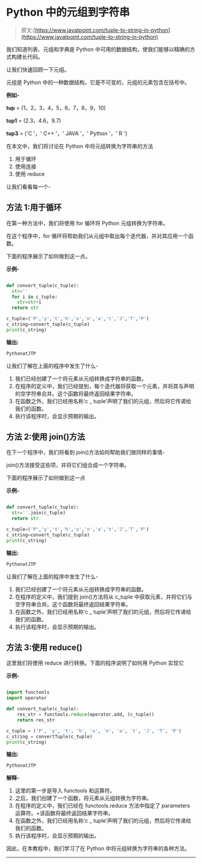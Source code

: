 # Python 中的元组到字符串

> 原文:[https://www.javatpoint.com/tuple-to-string-in-python](https://www.javatpoint.com/tuple-to-string-in-python)

我们知道列表、元组和字典是 Python 中可用的数据结构，使我们能够以精确的方式构建长代码。

让我们快速回顾一下元组。

元组是 Python 中的一种数据结构，它是不可变的，元组的元素包含在括号中。

**例如-**

**tup** = (1，2，3，4，5，6，7，8，9，10)

**tup1** = (2.3，4.6，9.7)

**tup3** = ('C '，' C++ '，' JAVA '，' Python '，' R ')

在本文中，我们将讨论在 Python 中将元组转换为字符串的方法

1.  用于循环
2.  使用连接
3.  使用 reduce

让我们看看每一个-

## 方法 1:用于循环

在第一种方法中，我们将使用 for 循环将 Python 元组转换为字符串。

在这个程序中，for 循环将帮助我们从元组中取出每个迭代器，并对其应用一个函数。

下面的程序展示了如何做到这一点。

**示例-**

```py

def convert_tuple(c_tuple):
  str=''
  for i in c_tuple:
    str=str+i
  return str

c_tuple=('P','y','t','h','o','n','a','t','J','T','P')
c_string=convert_tuple(c_tuple)
print(c_string)

```

**输出:**

```py
PythonatJTP

```

让我们了解在上面的程序中发生了什么-

1.  我们已经创建了一个将元素从元组转换成字符串的函数。
2.  在程序的定义中，我们已经提到，每个迭代器将获取一个元素，并将其与声明的空字符串合并。这个函数将最终返回结果字符串。
3.  在函数之外，我们已经用名称‘c _ tuple’声明了我们的元组，然后将它传递给我们的函数。
4.  执行该程序时，会显示预期的输出。

## 方法 2:使用 join()方法

在下一个程序中，我们将看到 join()方法如何帮助我们做同样的事情-

join()方法接受这些项，并将它们组合成一个字符串。

下面的程序展示了如何做到这一点

**示例-**

```py

def convert_tuple(c_tuple):
  str=''.join(c_tuple)
  return str

c_tuple=('P','y','t','h','o','n','a','t','J','T','P')
c_string=convert_tuple(c_tuple)
print(c_string)

```

**输出:**

```py
PythonatJTP

```

让我们了解在上面的程序中发生了什么-

1.  我们已经创建了一个将元素从元组转换成字符串的函数。
2.  在程序的定义中，我们提到 join()方法将从 c_tuple 中获取元素，并将它们与空字符串合并。这个函数将最终返回结果字符串。
3.  在函数之外，我们已经用名称‘c _ tuple’声明了我们的元组，然后将它传递给我们的函数。
4.  执行该程序时，会显示预期的输出。

## 方法 3:使用 reduce()

这里我们将使用 reduce 进行转换。下面的程序说明了如何用 Python 实现它

**示例-**

```py

import functools
import operator

def convert_tuple(c_tuple):
    res_str = functools.reduce(operator.add, (c_tuple))
    return res_str

c_tuple = ('P', 'y', 't', 'h', 'o', 'n', 'a', 't', 'J', 'T', 'P')
c_string = convertTuple(c_tuple)
print(c_string)

```

**输出:**

```py
PythonatJTP

```

**解释-**

1.  这里的第一步是导入 functools 和运算符。
2.  之后，我们创建了一个函数，将元素从元组转换为字符串。
3.  在程序的定义中，我们已经在 functools.reduce 方法中指定了 parameters 运算符。+该函数将最终返回结果字符串。
4.  在函数之外，我们已经用名称‘c _ tuple’声明了我们的元组，然后将它传递给我们的函数。
5.  执行该程序时，会显示预期的输出。

因此，在本教程中，我们学习了在 Python 中将元组转换为字符串的各种方法。

* * *